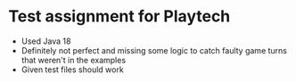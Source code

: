# Test assignment for Playtech
- Used Java 18
- Definitely not perfect and missing some logic to catch faulty game turns that weren't in the examples
- Given test files should work

